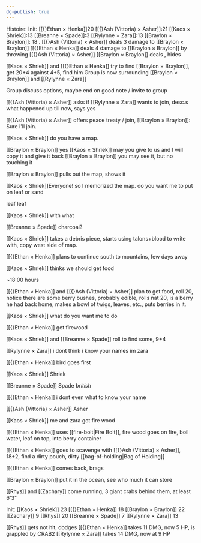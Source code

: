 ```yaml
---
dg-publish: true
---
```

Histoire:
	Init:
	[[{}Ethan × Henka]]20
	[[{}Ash (Vittoria) × Asher]]:21
	[[Kaos × Shriek]]:13
	[[Breanne × Spade]]:3
	[[Rylynne × Zara]]:13
	[[Braylon × Braylon]]: 18
	.
	[[{}Ash (Vittoria) × Asher]] deals 3 damage to [[Braylon × Braylon]]
	[[{}Ethan × Henka]] deals 4 damage to [[Braylon × Braylon]] by throwing [[{}Ash (Vittoria) × Asher]]
	[[Braylon × Braylon]] deals , hides

[[Kaos × Shriek]] and [[{}Ethan × Henka]] try to find [[Braylon × Braylon]], get 20+4 against 4+5, find him
Group is now surrounding [[Braylon × Braylon]] and [[Rylynne × Zara]]

Group discuss options, maybe end on good note / invite to group

[[{}Ash (Vittoria) × Asher]] asks if [[Rylynne × Zara]] wants to join, desc.s what happened up till now, says yes

[[{}Ash (Vittoria) × Asher]] offers peace treaty / join, [[Braylon × Braylon]]: Sure i'll join.

[[Kaos × Shriek]] do you have a map.

[[Braylon × Braylon]] yes
[[Kaos × Shriek]] may you give to us and I will copy it and give it back
[[Braylon × Braylon]] you may see it, but no touching it

[[Braylon × Braylon]] pulls out the map, shows it

[[Kaos × Shriek]]Everyone! so I memorized the map. do you want me to put on leaf or sand

leaf leaf

[[Kaos × Shriek]] with what

[[Breanne × Spade]] charcoal?

[[Kaos × Shriek]] takes a debris piece, starts using talons+blood to write with, copy west side of map.

[[{}Ethan × Henka]] plans to continue south to mountains, few days away

[[Kaos × Shriek]] thinks we should get food

~18:00 hours

[[{}Ethan × Henka]] and [[{}Ash (Vittoria) × Asher]] plan to get food, roll 20, notice there are some berry bushes, probably edible, rolls nat 20, is a berry he had back home, makes a bowl of twigs, leaves, etc., puts berries in it.

[[Kaos × Shriek]] what do you want me to do

[[{}Ethan × Henka]] get firewood

[[Kaos × Shriek]] and [[Breanne × Spade]] roll to find some, 9+4

[[Rylynne × Zara]] i dont think i know your names im zara

[[{}Ethan × Henka]] bird goes first

[[Kaos × Shriek]] Shriek

[[Breanne × Spade]] Spade *british*

[[{}Ethan × Henka]] i dont even what to know your name

[[{}Ash (Vittoria) × Asher]] Asher

[[Kaos × Shriek]] me and zara got fire wood

[[{}Ethan × Henka]] uses [[fire-bolt|Fire Bolt]], fire wood goes on fire, boil water, leaf on top, into berry container

[[{}Ethan × Henka]] goes to scavenge with [[{}Ash (Vittoria) × Asher]], 18+2, find a dirty pouch, dirty [[bag-of-holding|Bag of Holding]]

[[{}Ethan × Henka]] comes back, brags

[[Braylon × Braylon]] put it in the ocean, see who much it can store

[[Rhys]] and [[Zachary]] come running, 3 giant crabs behind them, at least 6'3"

Init:
[[Kaos × Shriek]] 23
[[{}Ethan × Henka]] 18
[[Braylon × Braylon]] 22
[[Zachary]] 9
[[Rhys]] 20
[[Breanne × Spade]] 7
[[Rylynne × Zara]] 13

[[Rhys]] gets not hit, dodges
[[{}Ethan × Henka]] takes 11 DMG, now 5 HP, is grappled by CRAB2
[[Rylynne × Zara]] takes 14 DMG, now at 9 HP